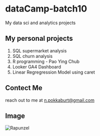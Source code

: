 # dataCamp-batch10
My data sci and analytics projects

## My personal projects

1. SQL supermarket analysis
2. SQL churn analysis
3. R programming - Pao Ying Chub
4. Looker GA4 Dashboard
5. Linear Regregression Model using caret

## Contect Me 
reach out to me at n.pokkaburt@gmail.com

## Image
![Rapunzel](https://lumiere-a.akamaihd.net/v1/images/gallery_princess_rapunzel_4_2832aa5a_7254c500.jpeg?region=3%2C0%2C2175%2C1223)
